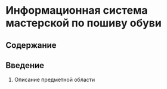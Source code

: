 # Информационная система мастерской по пошиву обуви
## Содержание
## Введение
1. Описание предметной области
